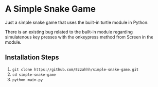 # A Simple Snake Game

Just a simple snake game that uses the built-in turtle module in Python.

There is an existing bug related to the built-in module regarding simulatenous key presses with the onkeypress method from Screen in the module.

## Installation Steps

1. `git clone https://github.com/Ezzahhh/simple-snake-game.git`
2. `cd simple-snake-game`
3. `python main.py`
